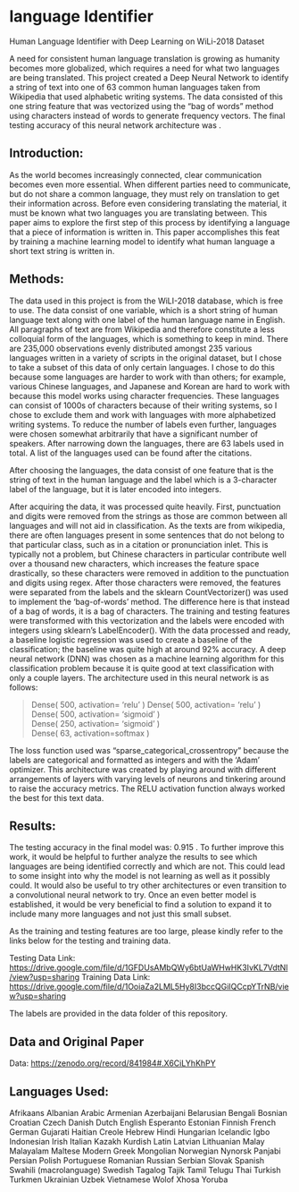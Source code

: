# language Identifier
Human Language Identifier with Deep Learning on WiLi-2018 Dataset

A need for consistent human language translation is growing as humanity becomes more globalized, which requires a need for what two languages are being translated. This project created a Deep Neural Network to identify a string of text into one of 63 common human languages taken from Wikipedia that used alphabetic writing systems. The data consisted of this one string feature that was vectorized using the “bag of words” method using characters instead of words to generate frequency vectors. The final testing accuracy of this neural network architecture was .

## Introduction:
As the world becomes increasingly connected, clear communication becomes even more essential. When different parties need to communicate, but do not share a common language, they must rely on translation to get their information across. Before even considering translating the material, it must be known what two languages you are translating between. This paper aims to explore the first step of this process by identifying a language that a piece of information is written in. This paper accomplishes this feat by training a machine learning model to identify what human language a short text string is written in. 

## Methods:
The data used in this project is from the WiLI-2018 database, which is free to use. The data consist of one variable, which is a short string of human language text along with one label of the human language name in English. All paragraphs of text are from Wikipedia and therefore constitute a less colloquial form of the languages, which is something to keep in mind. There are 235,000 observations evenly distributed amongst 235 various languages written in a variety of scripts in the original dataset, but I chose to take a subset of this data of only certain languages. I chose to do this because some languages are harder to work with than others; for example, various Chinese languages, and Japanese and Korean are hard to work with because this model works using character frequencies. These languages can consist of 1000s of characters because of their writing systems, so I chose to exclude them and work with languages with more alphabetized writing systems. To reduce the number of labels even further, languages were chosen somewhat arbitrarily that have a significant number of speakers. After narrowing down the languages, there are 63 labels used in total. A list of the languages used can be found after the citations.

After choosing the languages, the data consist of one feature that is the string of text in the human language and the label which is a 3-character label of the language, but it is later encoded into integers.

After acquiring the data, it was processed quite heavily. First, punctuation and digits were removed from the strings as those are common between all languages and will not aid in classification. As the texts are from wikipedia, there are often languages present in some sentences that do not belong to that particular class, such as in a citation or pronunciation inlet. This is typically not a problem, but Chinese characters in particular contribute well over a thousand new characters, which increases the feature space drastically, so these characters were removed in addition to the punctuation and digits using regex. After those characters were removed, the features were separated from the labels and the sklearn CountVectorizer() was used to implement the ‘bag-of-words’ method. The difference here is that instead of a bag of words, it is a bag of characters. The training and testing features were transformed with this vectorization and the labels were encoded with integers using sklearn’s LabelEncoder().
With the data processed and ready, a baseline logistic regression was used to create a baseline of the classification; the baseline was quite high at around 92% accuracy.
A deep neural network (DNN) was chosen as a machine learning algorithm for this classification problem because it is quite good at text classification with only a couple layers. The architecture used in this neural network is as follows:
>  Dense( 500, activation= ‘relu’ )
>  Dense( 500, activation= ‘relu’ )  
>  Dense( 500, activation= ‘sigmoid’ )  
>  Dense( 250, activation= ‘sigmoid’ )  
>  Dense( 63, activation=softmax )
  
  
The loss function used was “sparse_categorical_crossentropy” because the labels are categorical and formatted as integers  and with the ‘Adam’ optimizer. This architecture was created by playing around with different arrangements of layers with varying levels of neurons and tinkering around to raise the accuracy metrics. The RELU activation function always worked the best for this text data.
 
## Results:
The testing accuracy in the final model was: 0.915 .
To further improve this work, it would be helpful to further analyze the results to see which languages are being identified correctly and which are not. This could lead to some insight into why the model is not learning as well as it possibly could. It would also be useful to try other architectures or even transition to a convolutional neural network to try. Once an even better model is established, it would be very beneficial to find a solution to expand it to include many more languages and not just this small subset.


As the training and testing features are too large, please kindly refer to the links below for the testing and training data.

Testing Data Link: https://drive.google.com/file/d/1GFDUsAMbQWy6btUaWHwHK3IvKL7VdtNl/view?usp=sharing 
Training Data Link: https://drive.google.com/file/d/1OoiaZa2LML5Hy8I3bccQGiIQCcpYTrNB/view?usp=sharing 

The labels are provided in the data folder of this repository.

## Data and Original Paper
Data:  https://zenodo.org/record/841984#.X6CiLYhKhPY

## Languages Used:

Afrikaans
Albanian
Arabic
Armenian
Azerbaijani
Belarusian
Bengali
Bosnian
Croatian
Czech
Danish
Dutch
English
Esperanto
Estonian
Finnish
French
German
Gujarati
Haitian Creole
Hebrew
Hindi
Hungarian
Icelandic
Igbo
Indonesian
Irish
Italian
Kazakh
Kurdish
Latin
Latvian
Lithuanian
Malay
Malayalam
Maltese
Modern Greek
Mongolian
Norwegian Nynorsk
Panjabi
Persian
Polish
Portuguese
Romanian
Russian
Serbian
Slovak
Spanish
Swahili (macrolanguage)
Swedish
Tagalog
Tajik
Tamil
Telugu
Thai
Turkish
Turkmen
Ukrainian
Uzbek
Vietnamese
Wolof
Xhosa
Yoruba

